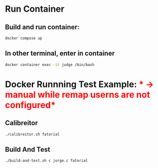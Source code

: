 # Run Container
## Build and run container:
```sh
docker compose up
```

## In other terminal, enter in container
```sh
docker container exec -it judge /bin/bash
```
# Docker Runnning Test Example: <span style="color:red"> * -> manual while remap userns are not configured*</span>
## Calibreitor 
```sh
./calibreitor.sh fatorial
```

## Build And Test
```sh
./build-and-test.sh c jorge.c fatorial
```

